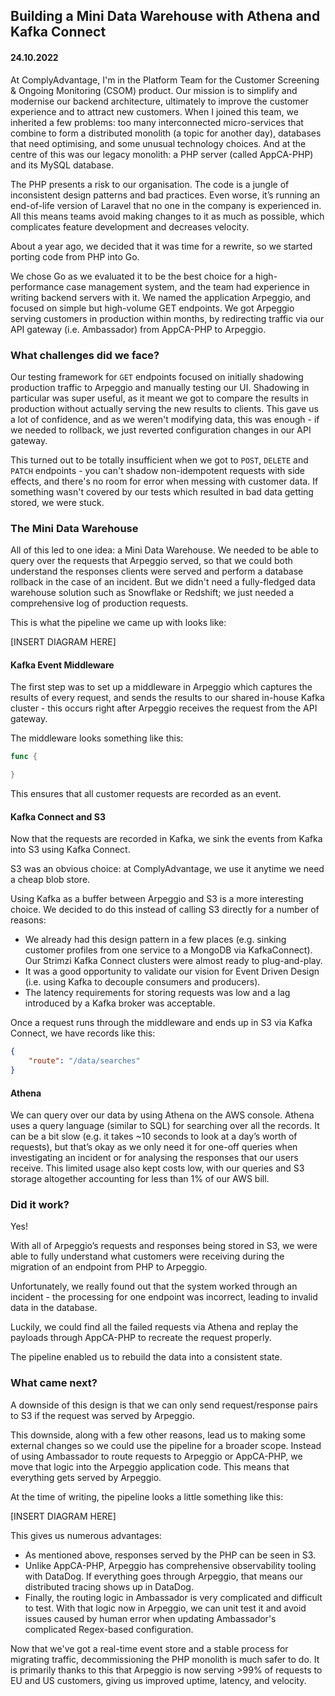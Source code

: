 ## Building a Mini Data Warehouse with Athena and Kafka Connect
#### 24.10.2022

At ComplyAdvantage, I'm in the Platform Team for the Customer Screening & Ongoing Monitoring (CSOM) product. Our mission is to simplify and modernise our backend architecture, ultimately to improve the customer experience and to attract new customers. When I joined this team, we inherited a few problems: too many interconnected micro-services that combine to form a distributed monolith (a topic for another day), databases that need optimising, and some unusual technology choices. And at the centre of this was our legacy monolith: a PHP server (called AppCA-PHP) and its MySQL database.

The PHP presents a risk to our organisation. The code is a jungle of inconsistent design patterns and bad practices. Even worse, it’s running an end-of-life version of Laravel that no one in the company is experienced in. All this means teams avoid making changes to it as much as possible, which complicates feature development and decreases velocity.

About a year ago, we decided that it was time for a rewrite, so we started porting code from PHP into Go.

We chose Go as we evaluated it to be the best choice for a high-performance case management system, and the team had experience in writing backend servers with it. We named the application Arpeggio, and focused on simple but high-volume GET endpoints. We got Arpeggio serving customers in production within months, by redirecting traffic via our API gateway (i.e. Ambassador) from AppCA-PHP to Arpeggio.

### What challenges did we face?
Our testing framework for `GET` endpoints focused on initially shadowing production traffic to Arpeggio and manually testing our UI. Shadowing in particular was super useful, as it meant we got to compare the results in production without actually serving the new results to clients. This gave us a lot of confidence, and as we weren't modifying data, this was enough - if we needed to rollback, we just reverted configuration changes in our API gateway.

This turned out to be totally insufficient when we got to `POST`, `DELETE` and `PATCH` endpoints - you can't shadow non-idempotent requests with side effects, and there's no room for error when messing with customer data. If something wasn't covered by our tests which resulted in bad data getting stored, we were stuck.

### The Mini Data Warehouse
All of this led to one idea: a Mini Data Warehouse. We needed to be able to query over the requests that Arpeggio served, so that we could both understand the responses clients were served and perform a database rollback in the case of an incident. But we didn't need a fully-fledged data warehouse solution such as Snowflake or Redshift; we just needed a comprehensive log of production requests.

This is what the pipeline we came up with looks like:

[INSERT DIAGRAM HERE]

#### Kafka Event Middleware
The first step was to set up a middleware in Arpeggio which captures the results of every request, and sends the results to our shared in-house Kafka cluster - this occurs right after Arpeggio receives the request from the API gateway.

The middleware looks something like this:

```go
func {

}
```

This ensures that all customer requests are recorded as an event.

#### Kafka Connect and S3
Now that the requests are recorded in Kafka, we sink the events from Kafka into S3 using Kafka Connect.

S3 was an obvious choice: at ComplyAdvantage, we use it anytime we need a cheap blob store.

Using Kafka as a buffer between Arpeggio and S3 is a more interesting choice. We decided to do this instead of calling S3 directly for a number of reasons:
* We already had this design pattern in a few places (e.g. sinking customer profiles from one service to a MongoDB via KafkaConnect). Our Strimzi Kafka Connect clusters were almost ready to plug-and-play.
* It was a good opportunity to validate our vision for Event Driven Design (i.e. using Kafka to decouple consumers and producers).
* The latency requirements for storing requests was low and a lag introduced by a Kafka broker was acceptable.

Once a request runs through the middleware and ends up in S3 via Kafka Connect, we have records like this:

```json
{
    "route": "/data/searches"
}
```

#### Athena
We can query over our data by using Athena on the AWS console. Athena uses a query language (similar to SQL) for searching over all the records. It can be a bit slow (e.g. it takes ~10 seconds to look at a day’s worth of requests), but that’s okay as we only need it for one-off queries when investigating an incident or for analysing the responses that our users receive. This limited usage also kept costs low, with our queries and S3 storage altogether accounting for less than 1% of our AWS bill.

### Did it work?
Yes!

With all of Arpeggio’s requests and responses being stored in S3, we were able to fully understand what customers were receiving during the migration of an endpoint from PHP to Arpeggio.

Unfortunately, we really found out that the system worked through an incident - the processing for one endpoint was incorrect, leading to invalid data in the database.

Luckily, we could find all the failed requests via Athena and replay the payloads through AppCA-PHP to recreate the request properly. 

The pipeline enabled us to rebuild the data into a consistent state.

### What came next?
A downside of this design is that we can only send request/response pairs to S3 if the request was served by Arpeggio.

This downside, along with a few other reasons, lead us to making some external changes so we could use the pipeline for a broader scope. Instead of using Ambassador to route requests to Arpeggio or AppCA-PHP, we move that logic into the Arpeggio application code. This means that everything gets served by Arpeggio.

At the time of writing, the pipeline looks a little something like this:

[INSERT DIAGRAM HERE]

This gives us numerous advantages:
* As mentioned above, responses served by the PHP can be seen in S3.
* Unlike AppCA-PHP, Arpeggio has comprehensive observability tooling with DataDog. If everything goes through Arpeggio, that means our distributed tracing shows up in DataDog.
* Finally, the routing logic in Ambassador is very complicated and difficult to test. With that logic now in Arpeggio, we can unit test it and avoid issues caused by human error when updating Ambassador's complicated Regex-based configuration.

Now that we've got a real-time event store and a stable process for migrating traffic, decommissioning the PHP monolith is much safer to do. It is primarily thanks to this that Arpeggio is now serving >99% of requests to EU and US customers, giving us improved uptime, latency, and velocity.
